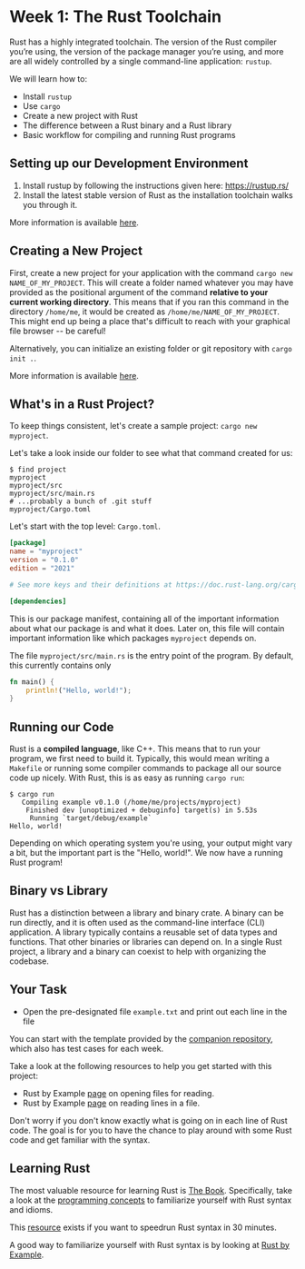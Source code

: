 # Week 1: The Rust Toolchain

Rust has a highly integrated toolchain. The version of the Rust compiler you’re using, the version
of the package manager you’re using, and more are all widely controlled by a single command-line
application: `rustup`.

We will learn how to:
* Install `rustup`
* Use `cargo`
* Create a new project with Rust
* The difference between a Rust binary and a Rust library
* Basic workflow for compiling and running Rust programs

## Setting up our Development Environment

1. Install rustup by following the instructions given here: https://rustup.rs/
2. Install the latest stable version of Rust as the installation toolchain walks you through it.

More information is available [here](https://doc.rust-lang.org/book/ch01-01-installation.html).

## Creating a New Project

First, create a new project for your application with the command `cargo new NAME_OF_MY_PROJECT`.
This will create a folder named whatever you may have provided as the positional argument of the
command **relative to your current working directory**. This means that if you ran this command in
the directory `/home/me`, it would be created as `/home/me/NAME_OF_MY_PROJECT`. This might end up
being a place that's difficult to reach with your graphical file browser -- be careful!

Alternatively, you can initialize an existing folder or git repository with `cargo init .`.

More information is available [here](https://doc.rust-lang.org/book/ch01-03-hello-cargo.html).

## What's in a Rust Project?

To keep things consistent, let's create a sample project: `cargo new myproject`.

Let's take a look inside our folder to see what that command created for us:

```
$ find project
myproject
myproject/src
myproject/src/main.rs
# ...probably a bunch of .git stuff
myproject/Cargo.toml
```

Let's start with the top level: `Cargo.toml`.

```toml
[package]
name = "myproject"
version = "0.1.0"
edition = "2021"

# See more keys and their definitions at https://doc.rust-lang.org/cargo/reference/manifest.html

[dependencies]

```

This is our package manifest, containing all of the important information about what our package is and what it does.
Later on, this file will contain important information like which packages `myproject` depends on.

The file `myproject/src/main.rs` is the entry point of the program. By default, this currently contains only

```rust
fn main() {
    println!("Hello, world!");
}
```

## Running our Code

Rust is a **compiled language**, like C++. This means that to run your program, we first need to build it. Typically, this
would mean writing a `Makefile` or running some compiler commands to package all our source code up nicely. With Rust, this
is as easy as running `cargo run`:

```
$ cargo run
   Compiling example v0.1.0 (/home/me/projects/myproject)
    Finished dev [unoptimized + debuginfo] target(s) in 5.53s
     Running `target/debug/example`
Hello, world!
```

Depending on which operating system you're using, your output might vary a bit, but the important part is the "Hello, world!".
We now have a running Rust program!

## Binary vs Library

Rust has a distinction between a library and binary crate. A binary can be run directly, and it is often used as the
command-line interface (CLI) application. A library typically contains a reusable set of data types and functions.
That other binaries or libraries can depend on. In a single Rust project, a library and a binary can coexist to
help with organizing the codebase.

## Your Task

* Open the pre-designated file `example.txt` and print out each line in the file

You can start with the template provided by the [companion repository](https://github.com/uclaacm/rustlings-toy-project), which also has test cases for each week.

Take a look at the following resources to help you get started with this project:

* Rust by Example [page](https://doc.rust-lang.org/rust-by-example/std_misc/file/open.html) on opening files for reading.
* Rust by Example [page](https://doc.rust-lang.org/rust-by-example/std_misc/file/read_lines.html) on reading lines in a file.

Don't worry if you don't know exactly what is going on in each line of Rust code. The goal is for you to have the chance to
play around with some Rust code and get familiar with the syntax.

## Learning Rust

The most valuable resource for learning Rust is [The Book](https://doc.rust-lang.org/stable/book/).
Specifically, take a look at the [programming concepts](https://doc.rust-lang.org/book/ch03-00-common-programming-concepts.html) to familiarize yourself with Rust syntax and idioms.

This [resource](https://fasterthanli.me/articles/a-half-hour-to-learn-rust) exists if you want to speedrun Rust syntax in 30 minutes.

A good way to familiarize yourself with Rust syntax is by looking at [Rust by Example](https://doc.rust-lang.org/rust-by-example/).
